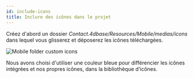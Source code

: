 ```yaml
---
id: include-icons
title: Inclure des icônes dans le projet
---
```

Créez d'abord un dossier *Contact.4dbase/Resources/Mobile/medias/icons* dans lequel vous glisserez et déposerez les icônes téléchargées.

![Mobile folder custom icons](assets/en/custom-icons/mobile-folder-custom-icons.png)

Nous avons choisi d'utiliser une couleur bleue pour différencier les icônes intégrées et nos propres icônes, dans la bibliothèque d’icônes.